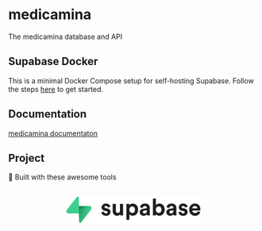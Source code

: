 # medicamina

The medicamina database and API

##  Supabase Docker

This is a minimal Docker Compose setup for self-hosting Supabase. Follow the steps [here](https://supabase.com/docs/guides/hosting/docker) to get started.

## Documentation

[medicamina documentaton](https://medicamina.github.io)

## Project 

🔨 Built with these awesome tools

<br />

<div align="center">
  <a href="https://supabase.com"><img src="https://raw.githubusercontent.com/medicamina/.github/main/assets/supabase.png" width="270" /></a>
</div>
